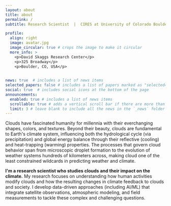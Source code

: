 ```yaml
---
layout: about
title: about
permalink: /
subtitle: Research Scientist  |  CIRES at University of Colorado Boulder & NOAA CSL

profile:
  align: right
  image: avatar.jpg
  image_circular: true # crops the image to make it circular
  more_info: >
    <p>David Skaggs Research Center</p>
    <p>325 Broadway</p>
    <p>Boulder, CO, USA</p>

      
news: true  # includes a list of news items
selected_papers: false # includes a list of papers marked as "selected={true}"
social: true  # includes social icons at the bottom of the page
announcements:
  enabled: true # includes a list of news items
  scrollable: true # adds a vertical scroll bar if there are more than 3 news items
  limit: 3 # leave blank to include all the news in the `_news` folder
---
```


Clouds have fascinated humanity for millennia with their everchanging shapes, colors, and textures. Beyond their beauty, clouds are fundamental to Earth's climate system, influencing both the hydrological cycle (via precipitation) and global energy balance through their reflective (cooling) and heat-trapping (warming) properties. The processes that govern cloud behavior span from microscopic droplet formation to the evolution of weather systems hundreds of kilometers across, making cloud one of the least constrained wildcards in predicting weather and climate.

**I'm a research scientist who studies clouds and their impact on the climate.** My research focuses on understanding how human activities modify clouds and how the resulting changes in climate feedback to clouds and society. I develop data-driven approaches (including AI/ML) that integrate satellite observations, atmospheric modeling, and field measurements to tackle these complex and challenging questions.
 